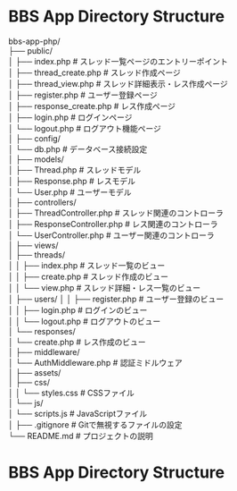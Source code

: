 # BBS App Directory Structure

bbs-app-php/  
├── public/  
│   ├── index.php                   # スレッド一覧ページのエントリーポイント  
│   ├── thread_create.php           # スレッド作成ページ  
│   ├── thread_view.php             # スレッド詳細表示・レス作成ページ  
│   ├── register.php                # ユーザー登録ページ  
│   ├── response_create.php         # レス作成ページ  
│   ├── login.php                   # ログインページ  
│   └── logout.php                  # ログアウト機能ページ  
│
├── config/  
│   └── db.php                      # データベース接続設定  
│
├── models/  
│   ├── Thread.php                  # スレッドモデル  
│   ├── Response.php                # レスモデル  
│   └── User.php                    # ユーザーモデル  
│
├── controllers/  
│   ├── ThreadController.php        # スレッド関連のコントローラ  
│   ├── ResponseController.php      # レス関連のコントローラ  
│   └── UserController.php          # ユーザー関連のコントローラ  
│
├── views/  
│   ├── threads/  
│   │   ├── index.php               # スレッド一覧のビュー  
│   │   ├── create.php              # スレッド作成のビュー  
│   │   └── view.php                # スレッド詳細・レス一覧のビュー  
│   ├── users/
│   │   ├── register.php            # ユーザー登録のビュー  
│   │   ├── login.php               # ログインのビュー  
│   │   └── logout.php              # ログアウトのビュー  
│   └── responses/  
│       └── create.php              # レス作成のビュー  
│
├── middleware/  
│   └── AuthMiddleware.php          # 認証ミドルウェア  
│
├── assets/  
│   ├── css/  
│   │   └── styles.css              # CSSファイル  
│   └── js/  
│       └── scripts.js              # JavaScriptファイル  
│
├── .gitignore                      # Gitで無視するファイルの設定  
└── README.md                       # プロジェクトの説明 

# BBS App Directory Structure



